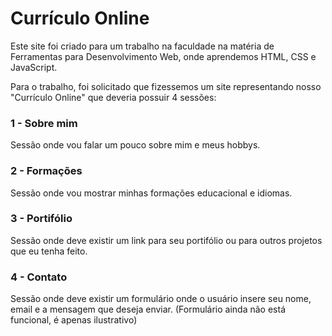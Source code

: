# Currículo Online

Este site foi criado para um trabalho na faculdade na matéria de Ferramentas para Desenvolvimento Web, onde aprendemos HTML, CSS e JavaScript.

Para o trabalho, foi solicitado que fizessemos um site representando nosso "Currículo Online" que deveria possuir 4 sessões: 

### 1 - Sobre mim
Sessão onde vou falar um pouco sobre mim e meus hobbys.

### 2 - Formações
Sessão onde vou mostrar minhas formações educacional e idiomas.

### 3 - Portifólio
Sessão onde deve existir um link para seu portifólio ou para outros projetos que eu tenha feito.

### 4 - Contato
Sessão onde deve existir um formulário onde o usuário insere seu nome, email e a mensagem que deseja enviar.
(Formulário ainda não está funcional, é apenas ilustrativo)
